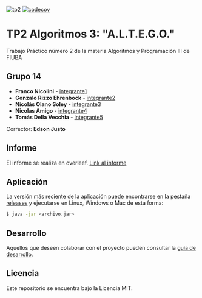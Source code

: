 ![tp2](https://github.com/grizzoeh/algo3_tp2/actions/workflows/build.yml/badge.svg) [![codecov](https://codecov.io/gh/grizzoeh/algo3_tp2/branch/Entrega-2/src/main/java/edu/fiuba/algo3/modelo/graph/badge.svg)](https://codecov.io/gh/grizzoeh/algo3_tp2)

# TP2 Algoritmos 3: "A.L.T.E.G.O."


Trabajo Práctico número 2 de la materia Algoritmos y Programación III de FIUBA

## Grupo 14

* **Franco Nicolini** - [integrante1](https://github.com/franconicolini1)
* **Gonzalo Rizzo Ehrenbock** - [integrante2](https://github.com/grizzoeh)
* **Nicolás Olano Soley** - [integrante3](https://github.com/nicoolano9)
* **Nicolas Amigo** - [integrante4](https://github.com/NicolasAmigo)
* **Tomás Della Vecchia** - [integrante5](https://github.com/tomdv18)

Corrector: **Edson Justo**

## Informe
El informe se realiza en overleef. [Link al informe](https://www.overleaf.com/read/dqsdxvrtftzt)

## Aplicación

La versión más reciente de la aplicación puede encontrarse en la pestaña [releases](https://github.com/fiuba/algo3_proyecto_base_tp2/releases/latest) y ejecutarse en Linux, Windows o Mac de esta forma:

```bash
$ java -jar <archivo.jar>
```

## Desarrollo

Aquellos que deseen colaborar con el proyecto pueden consultar la [guía de desarrollo](./docs/Desarrollo.md).

## Licencia

Este repositorio se encuentra bajo la Licencia MIT.



